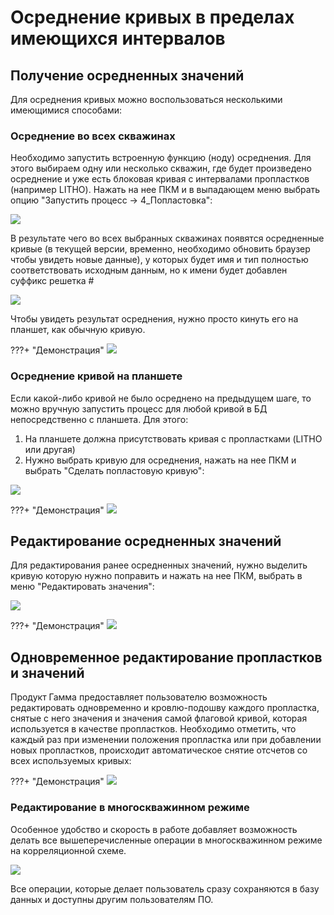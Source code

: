 # Осреднение кривых в пределах имеющихся интервалов

## Получение осредненных значений

Для осреднения кривых можно воспользоваться несколькими имеющимися способами:

### Осреднение во всех скважинах

Необходимо запустить встроенную функцию (ноду) осреднения. Для этого  выбираем одну или несколько скважин, где будет произведено осреднение и уже есть блоковая кривая с интервалами пропластков (например LITHO). Нажать на нее ПКМ и в выпадающем меню выбрать опцию "Запустить процесс -> 4_Попластовка":

![](layering_img/Pasted%20image%2020240120112751.png)

В результате чего во всех выбранных скважинах появятся осредненные кривые (в текущей версии, временно, необходимо обновить браузер чтобы увидеть новые данные), у которых будет имя и тип полностью соответствовать исходным данным, но к имени будет добавлен суффикс решетка #

![](layering_img/Pasted%20image%2020240120113012.png)

Чтобы увидеть результат осреднения, нужно просто кинуть его на планшет, как обычную кривую.

???+ "Демонстрация"
	![](layering_img/2024-01-20_11h25_37.gif)


### Осреднение кривой на планшете

Если какой-либо кривой не было осреднено на предыдущем шаге, то можно вручную запустить процесс для любой кривой в БД непосредственно с планшета. Для этого:
1. На планшете должна присутствовать кривая с пропластками (LITHO или другая)
2. Нужно выбрать кривую для осреднения, нажать на нее ПКМ и выбрать "Сделать попластовую кривую":

![](layering_img/Pasted%20image%2020240120113835.png)

???+ "Демонстрация"
	![](layering_img/2024-01-20_12h10_25.gif)


## Редактирование осредненных значений

Для редактирования ранее осредненных значений, нужно выделить кривую которую нужно поправить и нажать на нее ПКМ, выбрать в меню "Редактировать значения":

![](layering_img/Pasted%20image%2020240120121201.png)

???+ "Демонстрация"
	![](layering_img/2024-01-20_12h13_25.gif)

## Одновременное редактирование пропластков и значений

Продукт Гамма предоставляет пользователю возможность редактировать одновременно и кровлю-подошву каждого пропластка, снятые с него значения и значения самой флаговой кривой, которая используется в качестве пропластков. Необходимо отметить, что каждый раз при изменении положения пропластка или при добавлении новых пропластков, происходит автоматическое снятие отсчетов со всех используемых кривых:

???+ "Демонстрация"
	![](layering_img/2024-01-20_12h17_38.gif)

### Редактирование в многоскважинном режиме

Особенное удобство и скорость в работе добавляет возможность делать все вышеперечисленные операции в многоскважинном режиме на корреляционной схеме.

![](layering_img/2024-01-20_12h26_08.gif)

Все операции, которые делает пользователь сразу сохраняются в базу данных и доступны другим пользователям ПО.